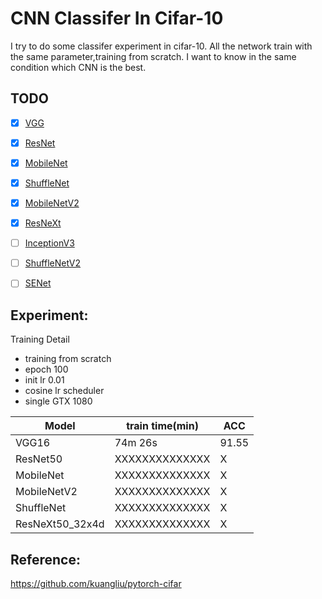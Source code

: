 ﻿# CNN Classifer In Cifar-10
I try to do some classifer experiment in cifar-10.
All the network train with the same parameter,training from scratch.
I want to know in the same condition which CNN is the best.


## TODO
- [x] [VGG](https://arxiv.org/abs/1409.1556)
- [x] [ResNet](https://arxiv.org/pdf/1512.03385.pdf)
- [x] [MobileNet](https://arxiv.org/abs/1704.04861)
- [x] [ShuffleNet](https://arxiv.org/pdf/1707.01083.pdf)
- [x] [MobileNetV2](https://arxiv.org/abs/1801.04381)
- [x] [ResNeXt](https://arxiv.org/abs/1611.05431)
- [ ] [InceptionV3](https://arxiv.org/pdf/1512.00567.pdf)
- [ ] [ShuffleNetV2](https://arxiv.org/abs/1807.11164)
- [ ] [SENet](https://arxiv.org/abs/1709.01507)


## Experiment:
Training Detail
- training from scratch
- epoch 100
- init lr 0.01
- cosine lr scheduler
- single GTX 1080

| Model            |train time(min) | ACC         |
| -----------------|----------------| ----------- |
| VGG16            | 74m 26s        | 91.55       |
| ResNet50         | XXXXXXXXXXXXXX | X           |
| MobileNet        | XXXXXXXXXXXXXX | X           |
| MobileNetV2      | XXXXXXXXXXXXXX | X           |
| ShuffleNet       | XXXXXXXXXXXXXX | X           |
| ResNeXt50_32x4d  | XXXXXXXXXXXXXX | X           |


## Reference:
https://github.com/kuangliu/pytorch-cifar


